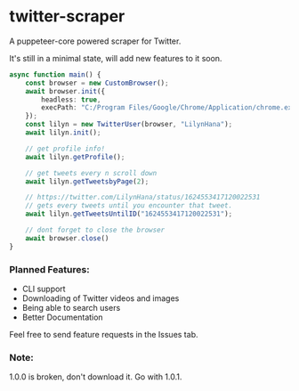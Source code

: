 # twitter-scraper
A puppeteer-core powered scraper for Twitter.

[](https://img.shields.io/npm/l/@lilyn/twitter-scraper?style=flat-square)
[](https://img.shields.io/npm/v/@lilyn/twitter-scraper)


It's still in a minimal state, will add new features to it soon.
```ts
async function main() {
    const browser = new CustomBrowser();
    await browser.init({
        headless: true,
        execPath: "C:/Program Files/Google/Chrome/Application/chrome.exe" 
    });
    const lilyn = new TwitterUser(browser, "LilynHana");
    await lilyn.init();

    // get profile info!
    await lilyn.getProfile();

    // get tweets every n scroll down
    await lilyn.getTweetsbyPage(2);

    // https://twitter.com/LilynHana/status/1624553417120022531
    // gets every tweets until you encounter that tweet.
    await lilyn.getTweetsUntilID("1624553417120022531");

    // dont forget to close the browser
    await browser.close()
}
```
### Planned Features:
- CLI support
- Downloading of Twitter videos and images
- Being able to search users
- Better Documentation

Feel free to send feature requests in the Issues tab.

### Note:
1.0.0 is broken, don't download it. Go with 1.0.1.
